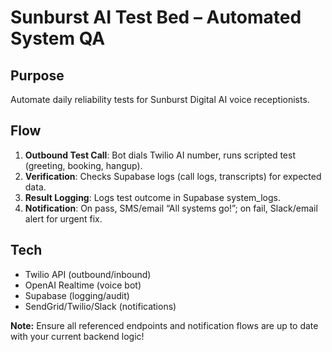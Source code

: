 # Sunburst AI Test Bed – Automated System QA

## Purpose
Automate daily reliability tests for Sunburst Digital AI voice receptionists.

## Flow
1. **Outbound Test Call**: Bot dials Twilio AI number, runs scripted test (greeting, booking, hangup).
2. **Verification**: Checks Supabase logs (call logs, transcripts) for expected data.
3. **Result Logging**: Logs test outcome in Supabase system_logs.
4. **Notification**: On pass, SMS/email “All systems go!”; on fail, Slack/email alert for urgent fix.

## Tech
- Twilio API (outbound/inbound)
- OpenAI Realtime (voice bot)
- Supabase (logging/audit)
- SendGrid/Twilio/Slack (notifications)

**Note:** Ensure all referenced endpoints and notification flows are up to date with your current backend logic!

